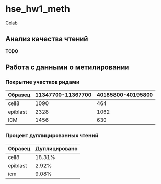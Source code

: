 # hse_hw1_meth

[Colab](https://colab.research.google.com/drive/1EZ97QcglRcoQ95gCRBXH4FJ1pOhirZjl)

## Анализ качества чтений

**TODO**

## Работа с данными о метилировании

### Покрытие участков ридами

| Образец  | 11347700-11367700 | 40185800-40195800 |
|----------|-------------------|-------------------|
| cell8    | 1090              | 464               |
| epiblast | 2328              | 1062              |
| ICM      | 1456              | 630               |

### Процент дуплицированных чтений

| Образец  | Дуплицировано |
|----------|---------------|
| cell8    |   18.31%      |
| epiblast |   2.92%       |
| icm      |   9.08%       |

